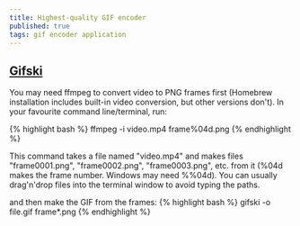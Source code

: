 ```yaml
---
title: Highest-quality GIF encoder
published: true
tags: gif encoder application
---
```

## [Gifski](https://gif.ski/)

You may need ffmpeg to convert video to PNG frames first (Homebrew installation includes built-in video conversion, but other versions don't). In your favourite command line/terminal, run:

{% highlight bash %}
ffmpeg -i video.mp4 frame%04d.png
{% endhighlight %}

This command takes a file named "video.mp4" and makes files "frame0001.png", "frame0002.png", "frame0003.png", etc. from it (%04d makes the frame number. Windows may need %%04d). You can usually drag'n'drop files into the terminal window to avoid typing the paths.

and then make the GIF from the frames:
{% highlight bash %}
gifski -o file.gif frame*.png
{% endhighlight %}
